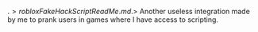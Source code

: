 .$> robloxFakeHackScriptReadMe.md
.$> Another useless integration made by me to prank users in games where I have access to scripting.
